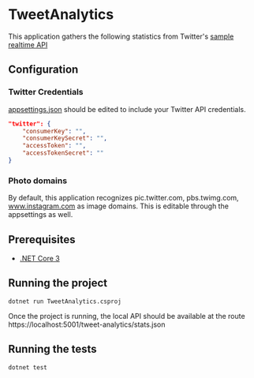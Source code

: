 # TweetAnalytics
This application gathers the following statistics from Twitter's [sample realtime API](https://developer.twitter.com/en/docs/tweets/sample-realtime/api-reference/get-statuses-sample) 

## Configuration 
### Twitter Credentials
[appsettings.json](src/appsettings.json) should be edited to include your Twitter API credentials.
```json
"twitter": {
    "consumerKey": "",
    "consumerKeySecret": "",
    "accessToken": "",
    "accessTokenSecret": ""
}
```

### Photo domains
By default, this application recognizes pic.twitter.com, pbs.twimg.com, www.instagram.com as image domains. This is editable through the appsettings as well.

## Prerequisites 
- [.NET Core 3](https://dotnet.microsoft.com/download)

## Running the project
```
dotnet run TweetAnalytics.csproj
```

Once the project is running, the local API should be available at the route https://localhost:5001/tweet-analytics/stats.json

## Running the tests
```
dotnet test
```